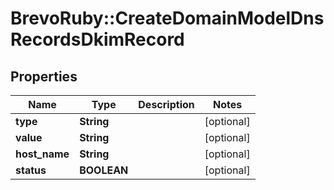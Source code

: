 # BrevoRuby::CreateDomainModelDnsRecordsDkimRecord

## Properties
Name | Type | Description | Notes
------------ | ------------- | ------------- | -------------
**type** | **String** |  | [optional] 
**value** | **String** |  | [optional] 
**host_name** | **String** |  | [optional] 
**status** | **BOOLEAN** |  | [optional] 


